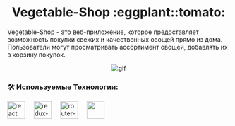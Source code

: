 <h1 align="center">Vegetable-Shop :eggplant::tomato:</h1>
<p>Vegetable-Shop - это веб-приложение, которое предоставляет возможность покупки свежих и качественных овощей прямо из дома. Пользователи могут просматривать ассортимент овощей, добавлять их в корзину покупок.</p>
<div align="center">
  <img src="https://media3.giphy.com/media/v1.Y2lkPTc5MGI3NjExb2w2ZjhsYXd3ZXVsaDVia2duNjFocXN0cGxlem04ZWV2bXh3ZWdsdCZlcD12MV9pbnRlcm5hbF9naWZfYnlfaWQmY3Q9Zw/TRN3IfjWkPGebBwVgP/giphy.gif" alt="gif"/>
</div>
<h3 align="left">🛠 Используемые Технологии:</h3>
<div align="left">
  <img src="https://cdn.jsdelivr.net/gh/devicons/devicon/icons/react/react-original.svg" height="40" alt="react logo"  />
  <img width="12" />
  <img src="https://icon-icons.com/icons2/2415/PNG/512/redux_original_logo_icon_146365.png" height="40" alt="redux-logo"  />
  <img width="12" />
  <img src="https://brandeps.com/logo-download/R/React-Router-logo-vector-01.svg" alt="router-logo" height="40" />
  <img width="12" />
  <img src="https://img.icons8.com/?size=100&id=g9mmSxx3SwAI&format=png&color=000000" height="40" />
  <img width="12" />
</div>


